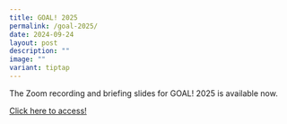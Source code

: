 ```yaml
---
title: GOAL! 2025
permalink: /goal-2025/
date: 2024-09-24
layout: post
description: ""
image: ""
variant: tiptap
---
```

<p>The Zoom recording and briefing slides for GOAL! 2025 is available now.</p>
<p><a href="https://www.crestsec.edu.sg/goal2025/" rel="noopener nofollow" target="_blank">Click here to access!</a>
</p>